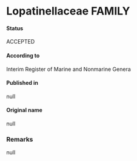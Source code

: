 # Lopatinellaceae FAMILY

#### Status
ACCEPTED

#### According to
Interim Register of Marine and Nonmarine Genera

#### Published in
null

#### Original name
null

### Remarks
null
